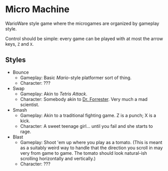 Micro Machine
=============

WarioWare style game where the microgames are organized by gameplay style.

Control should be simple: every game can be played with at most
the arrow keys, `Z` and `X`.

Styles
------
- Bounce
	- Gameplay: Basic _Mario_-style platformer sort of thing.
	- Character: ???
- Swap
	- Gameplay: Akin to _Tetris Attack_.
	- Character: Somebody akin to [Dr. Forrester](
		https://en.wikipedia.org/w/index.php?title=Dr._Clayton_Forrester_(MST3K)).
		Very much a mad scientist.
- Smash
	- Gameplay: Akin to a traditional fighting game. Z is a punch;
	  X is a kick.
	- Character: A sweet teenage girl... until you fail and she starts to
	  rage.
- Blast
	- Gameplay: Shoot 'em up where you play as a tomato. (This is meant as a
	suitably weird way to handle that the direction you scroll in may very
	from game to game. The tomato should look natural-ish scrolling
	horizontally and vertically.)
	- Character: ???
